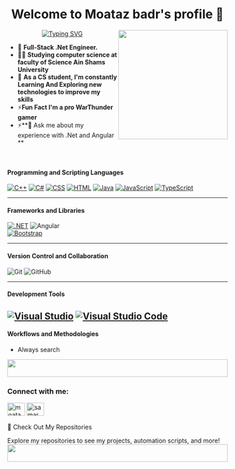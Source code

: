 <h1 align="center">Welcome to  Moataz badr's profile 👋 </h1>
<img width="250" align="right" src="https://c.tenor.com/_DOBjnGspYAAAAAM/code-coding.gif">

<p align="center">
<a href="https://git.io/typing-svg"><img src="https://readme-typing-svg.demolab.com?font=Fira+Code&pause=1000&color=EEC7E1&center=true&vCenter=true&random=false&width=435&lines=.Net Full-stack Developer;Always+learn+new+things+!" alt="Typing SVG" /></a>
</p>

- 🏢 **Full-Stack .Net Engineer.**
  <br>
- 👨‍💻 **Studying computer science at faculty of Science Ain Shams University**
  <br>
- 🏫 **As a CS student, I'm constantly Learning And Exploring new technologies to improve my skills**
- ⚡**Fun Fact I'm a pro WarThunder gamer**
- ⚡**💬 Ask me about my experience with .Net and Angular **


<br>


#### **Programming and Scripting Languages**  
[![C++](https://img.shields.io/badge/C++-%2300599C.svg?logo=c%2B%2B&logoColor=white)](#)  [![C#](https://custom-icon-badges.demolab.com/badge/C%23-%23239120.svg?logo=cshrp&logoColor=white)](#)  [![CSS](https://img.shields.io/badge/CSS-1572B6?logo=css3&logoColor=fff)](#)  [![HTML](https://img.shields.io/badge/HTML-%23E34F26.svg?logo=html5&logoColor=white)](#)  [![Java](https://img.shields.io/badge/Java-%23ED8B00.svg?logo=openjdk&logoColor=white)](#)  [![JavaScript](https://img.shields.io/badge/JavaScript-F7DF1E?logo=javascript&logoColor=000)](#)  [![TypeScript](https://img.shields.io/badge/TypeScript-3178C6?logo=typescript&logoColor=fff)](#)
 

---

#### **Frameworks and Libraries**  
[![.NET](https://img.shields.io/badge/.NET-512BD4?logo=dotnet&logoColor=fff)](#)   ![Angular](https://img.shields.io/badge/Angular-%23DD0031.svg?logo=angular&logoColor=white)   
  [![Bootstrap](https://img.shields.io/badge/Bootstrap-7952B3?logo=bootstrap&logoColor=fff)](#)   

---

#### **Version Control and Collaboration**  
![Git](https://img.shields.io/badge/-Git-%23F05032?style=flat-square&logo=git&logoColor=white)  ![GitHub](https://img.shields.io/badge/-GitHub-181717?style=flat-square&logo=github&logoColor=white)



---

#### **Development Tools**  
[![Visual Studio](https://custom-icon-badges.demolab.com/badge/Visual%20Studio-5C2D91.svg?&logo=visual-studio&logoColor=white)](#)    [![Visual Studio Code](https://custom-icon-badges.demolab.com/badge/Visual%20Studio%20Code-0078d7.svg?logo=vsc&logoColor=white)](#)
---

#### **Workflows and Methodologies**  
- Always search  

 <img src="https://github.com/Govindv7555/Govindv7555/blob/main/49e76e0596857673c5c80c85b84394c1.gif" width=100% height=40px>

<h3 align="left">Connect with me:</h3>
<p align="left">
<a href="https://www.linkedin.com/in/moataz-badr-154254303" target="blank"><img align="center" src="https://raw.githubusercontent.com/rahuldkjain/github-profile-readme-generator/master/src/images/icons/Social/linked-in-alt.svg" alt="moataz" height="30" width="40" /></a>
<a href="https://www.facebook.com/share/15f9YLGKMY/" target="blank"><img align="center" src="https://raw.githubusercontent.com/rahuldkjain/github-profile-readme-generator/master/src/images/icons/Social/facebook.svg" alt="samar saleh" height="30" width="40" /></a>
<br>
<br>
 📂  Check Out My Repositories
<br>

Explore my repositories to see my projects, automation scripts, and more!
<br>
<img src="https://github.com/Govindv7555/Govindv7555/blob/main/49e76e0596857673c5c80c85b84394c1.gif" width=100% height=40px>

